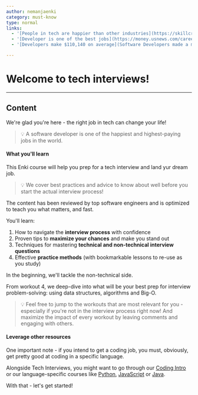 ```yaml
---
author: nemanjaenki
category: must-know
type: normal
links:
  - '[People in tech are happier than other industries](https://skillcrush.com/blog/happy-tech-jobs/){blog}'
  - '[Developer is one of the best jobs](https://money.usnews.com/careers/best-jobs/rankings/the-100-best-jobs){article}'
  - '[Developers make $110,140 on average](Software Developers made a median salary of $110,140 in 2020){article}'

---
```


# Welcome to tech interviews!

---
## Content

We're glad you're here - the right job in tech can change your life! 

> 💡 A software developer is one of the happiest and highest-paying jobs in the world. 

#### What you'll learn

This Enki course will help you prep for a tech interview and land yur dream job.

> 💡 We cover best practices and advice to know about well before you start the actual interview process!

The content has been reviewed by top software engineers and is optimized to teach you what matters, and fast. 

You'll learn:

1. How to navigate the **interview process** with confidence
2. Proven tips to **maximize your chances** and make you stand out 
3. Techniques for mastering **technical and non-technical interview questions**
4. Effective **practice methods** (with bookmarkable lessons to re-use as you study)  

In the beginning, we'll tackle the non-technical side. 

From workout 4, we deep-dive into what will be your best prep for interview problem-solving: using data structures, algorithms and Big-O.

> 💡 Feel free to jump to the workouts that are most relevant for you - especially if you're not in the interview process right now! And maximize the impact of every workout by leaving comments and engaging with others.

#### Leverage other resources

One important note - if you intend to get a coding job, you must, obviously, get pretty good at coding in a specific language. 

Alongside Tech Interviews, you might want to go through our [Coding Intro](https://app.enki.com/skill/coding-intro) or our language-specific courses like [Python](https://app.enki.com/skill/python), [JavaScript](https://app.enki.com/skill/javascript) or [Java](https://app.enki.com/skill/coding-intro).

With that - let's get started!
